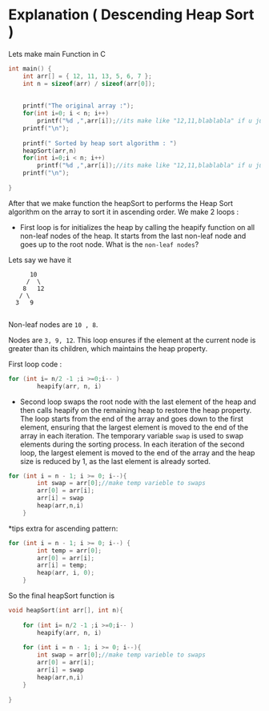 # Explanation ( Descending Heap Sort  )

Lets make main Function in C 
```cpp
int main() {
    int arr[] = { 12, 11, 13, 5, 6, 7 };
   	int n = sizeof(arr) / sizeof(arr[0]);
   	
   	
   	printf("The original array :");
   	for(int i=0; i < n; i++)
   		printf("%d ,",arr[i]);//its make like "12,11,blablabla" if u just %d it's just like "1211blabla"
	printf("\n");   
	
	printf(" Sorted by heap sort algorithm : ")
	heapSort(arr,n)
	for(int i=0;i < n; i++)
		printf("%d ,",arr[i]);//its make like "12,11,blablabla" if u just %d it's just like "1211blabla"
	printf("\n");
		
}

```

After that we make function the heapSort to performs the Heap Sort algorithm on the array to sort it in ascending order.
We make 2 loops :
* First loop is for initializes the heap by calling the heapify function on all non-leaf nodes of the heap. It starts from the last non-leaf node and goes up to the root node. What is the ```non-leaf nodes```?
 
Lets say we have it
```
      10
     /  \
    8   12
   / \
  3   9


```
Non-leaf nodes are ```10 , 8```.

Nodes are ``` 3, 9, 12 ```.
This loop ensures if the element at the current node is greater than its children, which maintains the heap property.

First loop code :
```cpp
for (int i= n/2 -1 ;i >=0;i-- )
		heapify(arr, n, i) 
```
* Second loop swaps the root node with the last element of the heap and then calls heapify on the remaining heap to restore the heap property. The loop starts from the end of the array and goes down to the first element, ensuring that the largest element is moved to the end of the array in each iteration. The temporary variable ```swap``` is used to swap elements during the sorting process. In each iteration of the second loop, the largest element is moved to the end of the array and the heap size is reduced by 1, as the last element is already sorted.

```cpp
for (int i = n - 1; i >= 0; i--){
		int swap = arr[0];//make temp varieble to swaps
		arr[0] = arr[i];
		arr[i] = swap
		heap(arr,n,i)
	}

```
*tips extra for ascending pattern:
```cpp
for (int i = n - 1; i >= 0; i--) {
        int temp = arr[0];
        arr[0] = arr[i];
        arr[i] = temp;
        heap(arr, i, 0);
    }
```

So the final heapSort function is 
```cpp
void heapSort(int arr[], int n){
	
	for (int i= n/2 -1 ;i >=0;i-- )
		heapify(arr, n, i) 
	
	for (int i = n - 1; i >= 0; i--){
		int swap = arr[0];//make temp varieble to swaps
		arr[0] = arr[i];
		arr[i] = swap
		heap(arr,n,i)
	}
	
}
```


